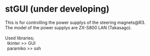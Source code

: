 # stGUI (under developing)
This is for controlling the power supplys of the steering magnets@R3.<br>
The model of the power supplys are ZX-S800 LAN (Takasago).<br>
<br>
Used libraries;<br>
&ensp;tkinter >> GUI<br>
&ensp;paramiko >> ssh<br>
